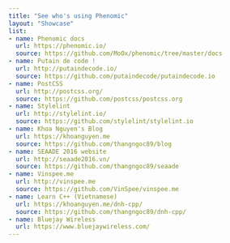 ```yaml
---
title: "See who's using Phenomic"
layout: "Showcase"
list:
- name: Phenomic docs
  url: https://phenomic.io/
  source: https://github.com/MoOx/phenomic/tree/master/docs
- name: Putain de code !
  url: http://putaindecode.io/
  source: https://github.com/putaindecode/putaindecode.io
- name: PostCSS
  url: http://postcss.org/
  source: https://github.com/postcss/postcss.org
- name: Stylelint
  url: http://stylelint.io/
  source: https://github.com/stylelint/stylelint.io
- name: Khoa Nguyen's Blog
  url: https://khoanguyen.me
  source: https://github.com/thangngoc89/blog
- name: SEAADE 2016 website
  url: http://seaade2016.vn/
  source: https://github.com/thangngoc89/seaade
- name: Vinspee.me
  url: http://vinspee.me
  source: https://github.com/VinSpee/vinspee.me
- name: Learn C++ (Vietnamese)
  url: https://khoanguyen.me/dnh-cpp/
  source: https://github.com/thangngoc89/dnh-cpp/
- name: Bluejay Wireless
  url: https://www.bluejaywireless.com/
---
```


